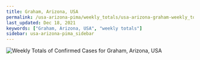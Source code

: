 ```yaml
---
title: Graham, Arizona, USA
permalink: /usa-arizona-pima/weekly_totals/usa-arizona-graham-weekly_totals.html
last_updated: Dec 18, 2021
keywords: ["Graham, Arizona, USA", "weekly totals"]
sidebar: usa-arizona-pima_sidebar
---
```


![Weekly Totals of Confirmed Cases for Graham, Arizona, USA](/covid_tracker/images/graphs/usa-arizona-graham-weekly_totals_graph.png)
